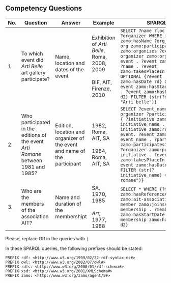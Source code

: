 ## Competency Questions

| No. | Question | Answer  | Example                                       | SPARQL |
|-----|---------------------------------------------------------------------------------------------------------|------------------------------------------------------------------|-----------------------------------------------------------|----------------------------------------------------------------------------------------------------------------------------------------------------------------------------------------------------------------------------------------------------------------------------------------------------------------------------------|
| 1.  | To which event did <i>Arti Belle</i> art gallery participate?                                              | Name, location and dates of the event  | Exhibition of <i>Arti Belle</i>, Roma, 2008, 2009 <br><br> BIF, AIT, Firenze, 2010 | ```SELECT ?name ?loc ?d ?d1 ?d2 ?organizer WHERE { ?org zamo:hasName ?org_name . ?org zamo:participatesIn OR zamo:organizes ?event . ?organizer zamo:organizes ?event . ?event zamo:hasName ?name . ?event zamo:takesPlaceIn ?loc . OPTIONAL {?event zamo:hasDate ?d} OPTIONAL {?event zamo:hasStartDate ?d1 . ?event zamo:hasEndDate ?d2} FILTER (str(?org_name) = "Arti belle")}```  |
| 2.  | Who participated in the editions of the event <i>Arti Romane</i> between 1981 and 1985? | Edition, location and organizer of the event and name of the participant | 1982, Roma, AIT, SA <br><br> 1984, Roma, AIT, SA| ```SELECT ?event_name ?d ?loc ?organizer ?participant WHERE { ?initiative zamo:hasName ?initiative_name . ?initiative zamo:recursAs ?event. ?event zamo:hasName ?event_name . ?participant zamo:participatesIn ?event . ?organizer zamo:promotes ?initiative . ?event zamo:takesPlaceIn ?loc . ?event zamo:hasDate ?d . FILTER (str(?initiative_name) = "Arti romane")} ```   |
| 3.  | Who are the members of the association AIT? | Name and duration of the membershipt |SA, 1970, 1985 <br><br> <i>Art</i>, 1977, 1988  | ```SELECT * WHERE {?membership zamo:hasReferenceAssociation zamo:ait-association. ?member zamo:joinsAsMember ?membership . ?membership zamo:hasStartDate ?d1 . ?membership zamo:hasEndDate ?d2}```|

Please, replace OR in the queries with `|`

In these SPARQL queries, the following prefixes should be stated:
```
PREFIX rdf: <http://www.w3.org/1999/02/22-rdf-syntax-ns#>
PREFIX owl: <http://www.w3.org/2002/07/owl#>
PREFIX rdfs: <http://www.w3.org/2000/01/rdf-schema#>
PREFIX xsd: <http://www.w3.org/2001/XMLSchema#>
PREFIX zamo: <http://www.w3.org/zamo/agent/5#>
```
